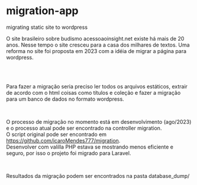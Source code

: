 # migration-app
 migrating static site to wordpress


 O site brasileiro sobre budismo acessoaoinsight.net existe há mais de 20 anos.
 Nesse tempo o site cresceu para a casa dos milhares de textos. Uma reforma no site foi proposta em 2023 com a idéia de migrar a página para wordpress.

 <br/><br/>

 Para fazer a migração seria preciso ler todos os arquivos estáticos, extrair de acordo com o html
 coisas como títulos e coleção e fazer a migração para um banco de dados no formato wordpress.


 <br/>

 O processo de migração no momento está em desenvolvimento (ago/2023) e o processo atual pode ser encontrado na controller migration.
 <br/>
 O script original pode ser encontrado em https://github.com/icaroMendes777/migration.
 <br/>
 Desenvolver com valilla PHP estava se mostrando menos eficiente e seguro, por isso o projeto foi migrado para Laravel.

  <br/>

  Resultados da migração podem ser encontrados na pasta database_dump/
